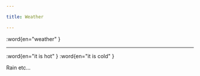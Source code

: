 ```yaml
---

title: Weather

---
```


:word{en="weather" }

--------------------------------------------------

:word{en="it is hot" }
:word{en="it is cold" }

Rain etc...
